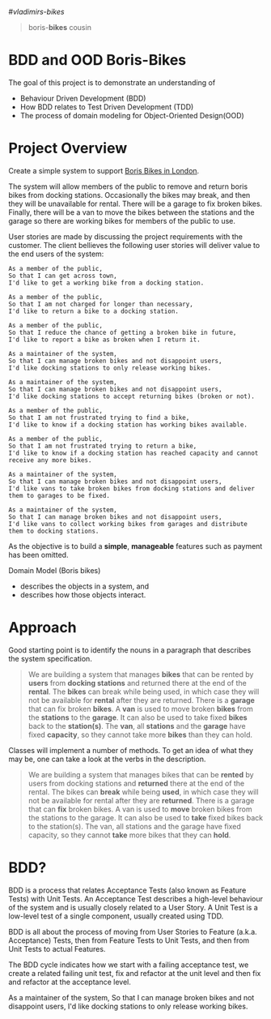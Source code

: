 #_vladimirs-bikes_

> boris-**bikes** cousin


# BDD and OOD Boris-Bikes

The goal of this project is to demonstrate an understanding of

- Behaviour Driven Development (BDD)
- How BDD relates to Test Driven Development (TDD)
- The process of domain modeling for Object-Oriented Design(OOD)

# Project Overview
Create a simple system to support [Boris Bikes in London](https://en.wikipedia.org/wiki/Barclays_Cycle_Hire).

The system will allow members of the public to remove and return boris bikes from docking stations. Occasionally the bikes may break, and then they will be unavailable for rental. There will be a garage to fix broken bikes. Finally, there will be a van to move the bikes between the stations and the garage so there are working bikes for members of the public to use.

User stories are made by discussing the project requirements with the customer. The client bellieves the following user stories will deliver value to the end users of the system:

```
As a member of the public,
So that I can get across town,
I'd like to get a working bike from a docking station.

As a member of the public,
So that I am not charged for longer than necessary,
I'd like to return a bike to a docking station.

As a member of the public,
So that I reduce the chance of getting a broken bike in future,
I'd like to report a bike as broken when I return it.

As a maintainer of the system,
So that I can manage broken bikes and not disappoint users,
I'd like docking stations to only release working bikes.

As a maintainer of the system,
So that I can manage broken bikes and not disappoint users,
I'd like docking stations to accept returning bikes (broken or not).

As a member of the public,
So that I am not frustrated trying to find a bike,
I'd like to know if a docking station has working bikes available.

As a member of the public,
So that I am not frustrated trying to return a bike,
I'd like to know if a docking station has reached capacity and cannot receive any more bikes.

As a maintainer of the system,
So that I can manage broken bikes and not disappoint users,
I'd like vans to take broken bikes from docking stations and deliver them to garages to be fixed.

As a maintainer of the system,
So that I can manage broken bikes and not disappoint users,
I'd like vans to collect working bikes from garages and distribute them to docking stations.
```
As the objective is to build a **simple**, **manageable** features such as payment has been omitted.

Domain Model (Boris bikes)
- describes the objects in a system, and
- describes how those objects interact.


# Approach

Good starting point is to identify the nouns in a paragraph that describes the system specification.


> We are building a system that manages **bikes** that can be rented by **users** from **docking stations** and returned there at the end of the **rental**. The **bikes** can break while being used, in which case they will not be available for **rental** after they are returned. There is a **garage** that can fix broken **bikes**. A **van** is used to move broken **bikes** from the **stations** to the **garage**. It can also be used to take fixed **bikes** back to the **station(s)**. The **van**, all **stations** and the **garage** have fixed **capacity**, so they cannot take more **bikes** than they can hold.


Classes will implement a number of methods. To get an idea of what they may be, one can take a look at the verbs in the description.

> We are building a system that manages bikes that can be **rented** by users from docking stations and **returned** there at the end of the rental. The bikes can **break** while being **used**, in which case they will not be available for rental after they are **returned**. There is a garage that can **fix** broken bikes. A van is used to **move** broken bikes from the stations to the garage. It can also be used to **take** fixed bikes back to the station(s). The van, all stations and the garage have fixed capacity, so they cannot **take** more bikes that they can **hold**.



# BDD?
BDD is a process that relates Acceptance Tests (also known as Feature Tests) with Unit Tests. An Acceptance Test describes a high-level behaviour of the system and is usually closely related to a User Story. A Unit Test is a low-level test of a single component, usually created using TDD.

BDD is all about the process of moving from User Stories to Feature (a.k.a. Acceptance) Tests, then from Feature Tests to Unit Tests, and then from Unit Tests to actual Features.

The BDD cycle indicates how we start with a failing acceptance test, we create a related failing unit test, fix and refactor at the unit level and then fix and refactor at the acceptance level.


As a maintainer of the system,
So that I can manage broken bikes and not disappoint users,
I'd like docking stations to only release working bikes.


